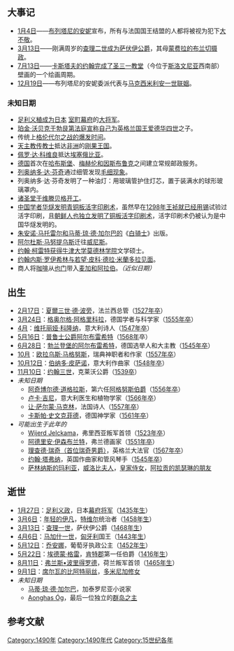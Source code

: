 ## 大事记

  - [1月4日](../Page/1月4日.md "wikilink")——[布列塔尼的安妮](../Page/布列塔尼的安妮.md "wikilink")宣布，所有与法国国王结盟的人都将被视为犯下[大不敬](../Page/大不敬.md "wikilink")。
  - [3月13日](../Page/3月13日.md "wikilink")——刚满周岁的[查理二世成为](https://zh.wikipedia.org/wiki/查理·约翰·阿玛迪斯_\(萨伏伊\) "wikilink")[萨伏伊公爵](https://zh.wikipedia.org/wiki/萨伏伊公爵 "wikilink")，其母[蒙费拉的布兰切摄政](https://zh.wikipedia.org/wiki/蒙费拉的布兰切 "wikilink")。
  - [7月13日](https://zh.wikipedia.org/wiki/7月13日 "wikilink")——[卡斯塔夫的约翰完成了](https://zh.wikipedia.org/wiki/卡斯塔夫的约翰 "wikilink")[圣三一教堂](https://zh.wikipedia.org/wiki/圣三一教堂（Hrastovlje） "wikilink")（今位于[斯洛文尼亚](../Page/斯洛文尼亚.md "wikilink")西南部）壁画的一个绘画周期。
  - [12月19日](../Page/12月19日.md "wikilink")——布列塔尼的安妮委派代表与[马克西米利安一世联姻](../Page/馬克西米利安一世_\(神聖羅馬帝國\).md "wikilink")。

### 未知日期

  - [足利义稙成为](https://zh.wikipedia.org/wiki/足利义稙 "wikilink")[日本](../Page/日本.md "wikilink") [室町幕府](../Page/室町幕府.md "wikilink")的[大将军](../Page/征夷大將軍.md "wikilink")。
  - [珀金·沃贝克于](https://zh.wikipedia.org/wiki/珀金·沃贝克 "wikilink")[勃艮第法庭宣称自己为英格兰国王](../Page/勃艮第公國.md "wikilink")[爱德华四世](../Page/爱德华四世.md "wikilink")之子。
  - 传统上[格伦代尔之战的爆发时间](https://zh.wikipedia.org/wiki/格伦代尔之战（斯凯） "wikilink")。
  - [天主教](https://zh.wikipedia.org/wiki/天主教会 "wikilink")[传教士](../Page/传教士.md "wikilink")抵达[非洲](../Page/非洲.md "wikilink")的[刚果王国](../Page/刚果王国.md "wikilink")。
  - [佩罗·达·科维良](../Page/佩罗·达·科维良.md "wikilink")抵达[埃塞俄比亚](../Page/埃塞俄比亚.md "wikilink")。
  - [德国](../Page/德国.md "wikilink")首次在[哈布斯堡](https://zh.wikipedia.org/wiki/哈布斯堡 "wikilink")、[梅赫伦和](https://zh.wikipedia.org/wiki/梅赫伦 "wikilink")[因斯布鲁克](../Page/因斯布鲁克.md "wikilink")之间建立常规邮政服务。
  - [列奥纳多·达·芬奇](../Page/列奥纳多·达·芬奇.md "wikilink")通过细管发现[毛细现象](../Page/毛细现象.md "wikilink")。
  - 列奥纳多·达·芬奇发明了一种油灯：用玻璃管护住灯芯，置于装满水的球形玻璃罩内。
  - [诸圣堂于](https://zh.wikipedia.org/wiki/诸圣堂 "wikilink")[维滕贝格开工](https://zh.wikipedia.org/wiki/维滕贝格 "wikilink")。
  - [中国学者](https://zh.wikipedia.org/wiki/中国 "wikilink")[华燧发明](https://zh.wikipedia.org/wiki/华燧 "wikilink")[青铜板](https://zh.wikipedia.org/wiki/青铜 "wikilink")[活字印刷术](../Page/活字印刷术.md "wikilink")，虽然早在[1298年](https://zh.wikipedia.org/wiki/1298年 "wikilink")[王祯就已经用](https://zh.wikipedia.org/wiki/王祯 "wikilink")[锡](../Page/锡.md "wikilink")试验过活字印刷，且[朝鲜人也独立发明了铜板活字印刷术](https://zh.wikipedia.org/wiki/朝鲜 "wikilink")，活字印刷术仍被认为是中国华燧发明的。
  - [朱安诺·马托雷尔和](https://zh.wikipedia.org/wiki/朱安诺·马托雷尔 "wikilink")[马蒂·琼·德·加尔巴的](https://zh.wikipedia.org/wiki/马蒂·琼·德·加尔巴 "wikilink")《[白骑士](https://zh.wikipedia.org/wiki/白骑士（Tirant_Lo_Blanc） "wikilink")》出版。
  - [阿尔杜斯·马努提乌斯](../Page/阿尔杜斯·马努提乌斯.md "wikilink")迁往[威尼斯](../Page/威尼斯.md "wikilink")。
  - [约翰·柯雷特获得](https://zh.wikipedia.org/wiki/约翰·柯雷特 "wikilink")[牛津大学莫德林学院](../Page/牛津大学莫德林学院.md "wikilink")文学硕士。
  - [约翰内斯·罗伊希林与](https://zh.wikipedia.org/wiki/约翰内斯·罗伊希林 "wikilink")[若望·皮科·德拉·米蘭多拉见面](https://zh.wikipedia.org/wiki/若望·皮科·德拉·米蘭多拉 "wikilink")。
  - 商人将[咖啡](../Page/咖啡.md "wikilink")从[也门](../Page/也门.md "wikilink")带入[麦加和](https://zh.wikipedia.org/wiki/麦加 "wikilink")[阿拉伯](../Page/阿拉伯半岛.md "wikilink")。*（近似日期）*

## 出生

  - [2月17日](../Page/2月17日.md "wikilink")：[夏爾三世·德·波旁](../Page/夏爾三世·德·波旁.md "wikilink")，法兰西总管（[1527年卒](https://zh.wikipedia.org/wiki/1527年 "wikilink")）
  - [3月24日](../Page/3月24日.md "wikilink")：[格奥尔格·阿格里科拉](https://zh.wikipedia.org/wiki/格奥尔格·阿格里科拉 "wikilink")，德国学者与科学家（[1555年卒](https://zh.wikipedia.org/wiki/1555年 "wikilink")）
  - [4月](../Page/4月.md "wikilink")：[维托丽娅·科隆纳](../Page/维托丽娅·科隆纳.md "wikilink")，意大利诗人（[1547年卒](https://zh.wikipedia.org/wiki/1547年 "wikilink")）
  - [5月16日](../Page/5月16日.md "wikilink")：[普鲁士](https://zh.wikipedia.org/wiki/普鲁士 "wikilink")[公爵](../Page/公爵.md "wikilink")[阿尔布雷希特](../Page/阿尔布雷希特_\(普鲁士\).md "wikilink")（[1568年](../Page/1568年.md "wikilink")卒）
  - [6月28日](../Page/6月28日.md "wikilink")：[勃兰登堡的阿尔布雷希特](https://zh.wikipedia.org/wiki/阿尔布雷希特_\(勃兰登堡\) "wikilink")，德国选举人和大主教（[1545年卒](https://zh.wikipedia.org/wiki/1545年 "wikilink")）
  - [10月](../Page/10月.md "wikilink")：[欧拉乌斯·马格努斯](https://zh.wikipedia.org/wiki/欧拉乌斯·马格努斯 "wikilink")，瑞典神职者和作家（[1557年卒](https://zh.wikipedia.org/wiki/1557年 "wikilink")）
  - [10月12日](../Page/10月12日.md "wikilink")：[伯纳多·皮萨诺](https://zh.wikipedia.org/wiki/伯纳多·皮萨诺 "wikilink")，意大利作曲家（[1548年卒](https://zh.wikipedia.org/wiki/1548年 "wikilink")）
  - [11月10日](../Page/11月10日.md "wikilink")：[约翰三世](https://zh.wikipedia.org/wiki/约翰三世_（克莱沃） "wikilink")，克莱沃公爵（[1539卒](https://zh.wikipedia.org/wiki/1539 "wikilink")）
  - *未知日期*
      - [阿奇博尔德·道格拉斯](https://zh.wikipedia.org/wiki/阿奇博尔德·道格拉斯（阿格努斯） "wikilink")，第六任[阿格努斯伯爵](https://zh.wikipedia.org/wiki/阿格努斯伯爵 "wikilink")（[1556年卒](https://zh.wikipedia.org/wiki/1556年 "wikilink")）
      - [卢卡·吉尼](https://zh.wikipedia.org/wiki/卢卡·吉尼 "wikilink")，意大利医生和植物学家（[1566年卒](https://zh.wikipedia.org/wiki/1566年 "wikilink")）
      - [让·萨尔蒙·马克林](https://zh.wikipedia.org/wiki/让·萨尔蒙·马克林 "wikilink")，法国诗人（[1557年卒](https://zh.wikipedia.org/wiki/1557年 "wikilink")）
      - [卡斯帕·史文克菲德](https://zh.wikipedia.org/wiki/卡斯帕·史文克菲德 "wikilink")，德国神学家（[1561年卒](https://zh.wikipedia.org/wiki/1561年 "wikilink")）
  - *可能出生于此年的*
      - [Wijerd Jelckama](https://zh.wikipedia.org/wiki/Wijerd_Jelckama "wikilink")，弗里西亚叛军首领（[1523年卒](https://zh.wikipedia.org/wiki/1523年 "wikilink")）
      - [阿德里安·伊森布兰特](https://zh.wikipedia.org/wiki/阿德里安·伊森布兰特 "wikilink")，弗兰德画家（[1551年卒](https://zh.wikipedia.org/wiki/1551年 "wikilink")）
      - [理查德·瑞奇（首位瑞奇男爵）](https://zh.wikipedia.org/wiki/理查德·瑞奇（首位瑞奇男爵） "wikilink")，英格兰大法官（[1567年卒](https://zh.wikipedia.org/wiki/1567年 "wikilink")）
      - [约翰·塔弗纳](https://zh.wikipedia.org/wiki/约翰·塔弗纳 "wikilink")，英国作曲家和管风琴手（[1545年卒](https://zh.wikipedia.org/wiki/1545年 "wikilink")）
      - [萨林纳斯的玛利亚](https://zh.wikipedia.org/wiki/玛利亚（萨林纳斯） "wikilink")，[威洛比夫人](https://zh.wikipedia.org/wiki/威洛比 "wikilink")，[皇家侍女](https://zh.wikipedia.org/wiki/皇家侍女 "wikilink")，[阿拉贡的凯瑟琳的朋友](https://zh.wikipedia.org/wiki/阿拉贡的凯瑟琳 "wikilink")

## 逝世

  - [1月27日](../Page/1月27日.md "wikilink")：[足利义政](../Page/足利义政.md "wikilink")，日本[幕府将军](https://zh.wikipedia.org/wiki/幕府将军 "wikilink")（[1435年生](https://zh.wikipedia.org/wiki/1435年 "wikilink")）
  - [3月6日](../Page/3月6日.md "wikilink")：[年轻的伊凡](https://zh.wikipedia.org/wiki/年轻的伊凡 "wikilink")，[特维尔](../Page/特维尔.md "wikilink")统治者（[1458年生](https://zh.wikipedia.org/wiki/1458年 "wikilink")）
  - [3月13日](../Page/3月13日.md "wikilink")：[查理一世](https://zh.wikipedia.org/wiki/查理一世（萨伏伊） "wikilink")，萨伏伊公爵（[1468年生](https://zh.wikipedia.org/wiki/1468年 "wikilink")）
  - [4月6日](../Page/4月6日.md "wikilink")：[马加什一世](../Page/马加什一世.md "wikilink")，[匈牙利](../Page/匈牙利.md "wikilink")国王（[1443年生](https://zh.wikipedia.org/wiki/1443年 "wikilink")）
  - [5月12日](../Page/5月12日.md "wikilink")：[乔安娜](https://zh.wikipedia.org/wiki/乔安娜（葡萄牙公主） "wikilink")，葡萄牙执政公主（[1452年生](https://zh.wikipedia.org/wiki/1452年 "wikilink")）
  - [5月22日](../Page/5月22日.md "wikilink")：[埃德蒙·格雷](https://zh.wikipedia.org/wiki/埃德蒙·格雷（肯特郡伯爵） "wikilink")，[肯特郡](../Page/肯特郡.md "wikilink")第一任伯爵（[1416年生](https://zh.wikipedia.org/wiki/1416年 "wikilink")）
  - [8月11日](https://zh.wikipedia.org/wiki/8月11日 "wikilink")：[弗兰斯•波里得罗德](https://zh.wikipedia.org/wiki/弗兰斯•波里得罗德 "wikilink")，荷兰叛军首领（[1465年生](https://zh.wikipedia.org/wiki/1465年 "wikilink")）
  - [9月1日](../Page/9月1日.md "wikilink")：[席尔瓦的比阿特丽丝](https://zh.wikipedia.org/wiki/席尔瓦的比阿特丽丝 "wikilink")，[多米尼加修女](https://zh.wikipedia.org/wiki/多米尼加共和国 "wikilink")
  - *未知日期*
      - [马蒂·琼·德·加尔巴](https://zh.wikipedia.org/wiki/马蒂·琼·德·加尔巴 "wikilink")，加泰罗尼亚小说家
      - [Aonghas Óg](https://zh.wikipedia.org/wiki/Aonghas_Óg "wikilink")，最后一位独立的[群岛之主](https://zh.wikipedia.org/wiki/群岛之主 "wikilink")

## 参考文献

[Category:1490年](https://zh.wikipedia.org/wiki/Category:1490年 "wikilink") [Category:1490年代](https://zh.wikipedia.org/wiki/Category:1490年代 "wikilink") [Category:15世纪各年](https://zh.wikipedia.org/wiki/Category:15世纪各年 "wikilink")